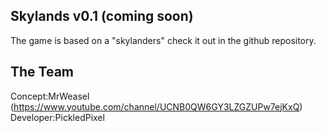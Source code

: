 ## Skylands v0.1 (coming soon)
The game is based on a "skylanders" check it out in the github repository.
<br>
## The Team
Concept:MrWeasel (https://www.youtube.com/channel/UCNB0QW6GY3LZGZUPw7ejKxQ)
Developer:PickledPixel



